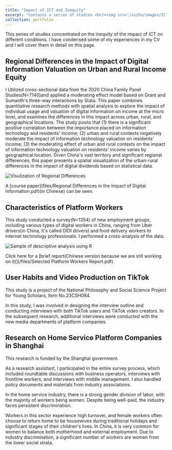 ```yaml
---
title: "Impact of ICT and Inequity"
excerpt: "Contains a series of studies <br/><img src='/xizhu/images/ICTsig.png'>"
collection: portfolio
---
```


This series of studies concentrated on the inequity of the impact of ICT on different conditions. I have condensed some of my experiences in my CV and I will cover them in detail on this page.

## Regional Differences in the Impact of Digital Information Valuation on Urban and Rural Income Equity

I Utilized cross-sectional data from the 2020 China Family Panel Studies(N=7140)and applied a moderating effect model based on Grant and Sumanth's three-way interactions by Stata.
This paper combines quantitative research methods with spatial analysis to explore the impact of individual usage and valuation of digital information on income at
the micro level, and examines the differences in this impact across urban, rural, and geographical locations. The study posits that (1) there is a significant positive correlation
between the importance placed on information technology and residents' income; (2)
urban and rural contexts negatively moderate the impact of information technology
valuation on residents' income; (3) the moderating effect of urban and rural contexts on
the impact of information technology valuation on residents' income varies by
geographical location. Given China's vast territory and significant regional differences, this paper presents a spatial visualization of the urban-rural differences in the impact of
digital dividends based on statistical data.

<img src="/xizhu/images/ICTsig.png" alt="Visulization of Regional Differences">

A [course paper](files/Regional Differences in the Impact of Digital Information.pdf)(in Chinese) can be seen.


## Characteristics of Platform Workers

This study conducted a survey(N=1354) of new employment groups, including various types of digital workers in China, ranging from Uber drivers(in China, it's called DIDI drivers) and food delivery workers to internet technology professionals. I performed a cross-analysis of the data. 

<img src="/xizhu/images/Platformworkerdescription.jpg" alt="Sample of descriptive analysis using R">

Click here for a [brief report(Chinese version because we are still working on it)](/files/Selected Platform Workers Report.pdf).


## User Habits and Video Production on TikTok

This study is a project of the National Philosophy and Social Science Project for Young Scholars, Item No.23CSH084.

In this study, I was involved in designing the interview outline and conducting interviews with both TikTok users and TikTok video creators. In the subsequent research, additional interviews were conducted with the new media departments of platform companies.


## Research on Home Service Platform Companies in Shanghai

This research is funded by the Shanghai government.

As a research assistant, I participated in the entire survey process, which included roundtable discussions with business operators, interviews with frontline workers, and interviews with middle management. I also handled policy documents and materials from industry associations.

In the home service industry, there is a strong gender division of labor, with the majority of workers being women. Despite being well-paid, the industry faces persistent discrimination. 

Workers in this sector experience high turnover, and female workers often choose to return home to be housewives during traditional holidays and significant stages of their children's lives. In China, it is very common for women to balance both motherhood and external employment. Due to industry discrimination, a significant number of workers are women from the lower social strata.
